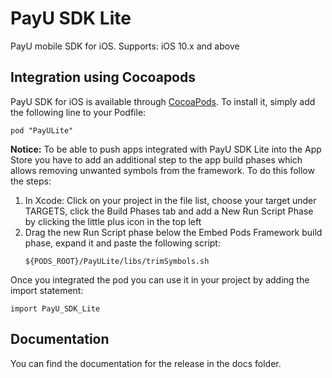 # PayU SDK Lite

PayU mobile SDK for iOS.
Supports: iOS 10.x and above

## Integration using Cocoapods

PayU SDK for iOS is available through [CocoaPods](http://cocoapods.org). To install
it, simply add the following line to your Podfile:

```
pod "PayULite"
```

**Notice:** To be able to push apps integrated with PayU SDK Lite into the App Store you have to add an additional step to the app build phases which allows removing unwanted symbols from the framework. To do this follow the steps:
1. In Xcode: Click on your project in the file list, choose your target under TARGETS, click the Build Phases tab and add a New Run Script Phase by clicking the little plus icon in the top left
2. Drag the new Run Script phase below the Embed Pods Framework build phase, expand it and paste the following script:
    ```
    ${PODS_ROOT}/PayULite/libs/trimSymbols.sh
    ```


Once you integrated the pod you can use it in your project by adding the import statement:

```
import PayU_SDK_Lite
```

## Documentation

You can find the documentation for the release in the docs folder.